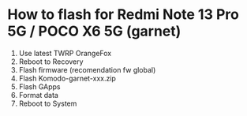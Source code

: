 # How to flash for Redmi Note 13 Pro 5G / POCO X6 5G (garnet)

1) Use latest TWRP OrangeFox
2) Reboot to Recovery
3) Flash firmware (recomendation fw global)
4) Flash Komodo-garnet-xxx.zip
5) Flash GApps
6) Format data
7) Reboot to System
